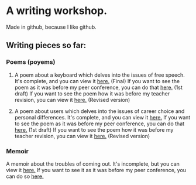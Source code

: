 # A writing workshop.

Made in github, because I like github.

## Writing pieces so far:

### Poems (poyems)

1. A poem about a keyboard which delves into the issues of free speech. It's complete, and you can view it [here.](https://github.com/thecakeisalie25/writing-workshop/blob/master/keyboard-poem.txt) (Final) If you want to see the poem as it was before my peer conference, you can do that [here.](https://github.com/thecakeisalie25/writing-workshop/blob/493ff302ce2e597ee898698ca31b53a3cb9399c8/keyboard-poem.txt) (1st draft) If you want to see the poem how it was before my teacher revision, you can view it [here.](https://github.com/thecakeisalie25/writing-workshop/blob/dcb1b05ee75ba5d5f1c390363d6fe9a77b523259/keyboard-poem.txt) (Revised version)

2. A poem about users which delves into the issues of career choice and personal differences. It's complete, and you can view it [here.](https://github.com/thecakeisalie25/writing-workshop/blob/master/users-poem.txt) If you want to see the poem as it was before my peer conference, you can do that [here.](https://github.com/thecakeisalie25/writing-workshop/blob/9ae5546c259078d8598b3af0f87a5f2e3d864874/users-poem.txt) (1st draft) If you want to see the poem how it was before my teacher revision, you can view it [here.](https://github.com/thecakeisalie25/writing-workshop/blob/4d69df9fe171fc317a83e97a890c83f729551387/users-poem.txt) (Revised version)

### Memoir

A memoir about the troubles of coming out. It's incomplete, but you can view it [here.](https://thecakeisalie25.github.io/writing-workshop/memoir/) If you want to see it as it was before my peer conference, you can do so [here.](https://github.com/thecakeisalie25/writing-workshop/blob/55738f6ce4e531e7dc2c52039957f75a6c34658c/memoir.md) <!-- If you want to see it as it was before my teacher conference, you can do so [here.]() -->